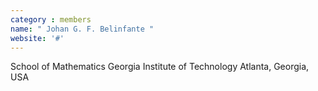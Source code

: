 ```yaml
---
category : members
name: " Johan G. F. Belinfante " 
website: '#'
---
```

School of Mathematics
Georgia Institute of Technology
Atlanta, Georgia, USA

